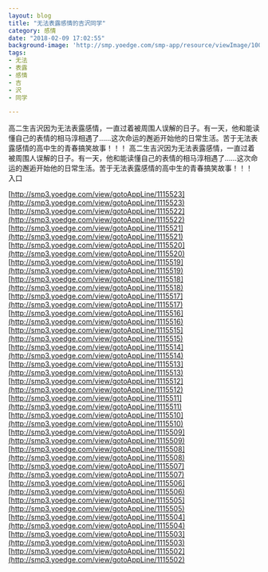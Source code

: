 ```yaml
---
layout: blog
title: "无法表露感情的吉沢同学"
category: 感情
date: "2018-02-09 17:02:55"
background-image: 'http://smp.yoedge.com/smp-app/resource/viewImage/1004033appline.png'
tags:
- 无法
- 表露
- 感情
- 吉
- 沢
- 同学

---
```

高二生吉沢因为无法表露感情，一直过着被周围人误解的日子。有一天，他和能读懂自己的表情的相马淳相遇了……这次命运的邂逅开始他的日常生活。苦于无法表露感情的高中生的青春搞笑故事！！！
高二生吉沢因为无法表露感情，一直过着被周围人误解的日子。有一天，他和能读懂自己的表情的相马淳相遇了……这次命运的邂逅开始他的日常生活。苦于无法表露感情的高中生的青春搞笑故事！！！
入口

[http://smp3.yoedge.com/view/gotoAppLine/1115523](http://smp3.yoedge.com/view/gotoAppLine/1115523)
[http://smp3.yoedge.com/view/gotoAppLine/1115522](http://smp3.yoedge.com/view/gotoAppLine/1115522)
[http://smp3.yoedge.com/view/gotoAppLine/1115521](http://smp3.yoedge.com/view/gotoAppLine/1115521)
[http://smp3.yoedge.com/view/gotoAppLine/1115520](http://smp3.yoedge.com/view/gotoAppLine/1115520)
[http://smp3.yoedge.com/view/gotoAppLine/1115519](http://smp3.yoedge.com/view/gotoAppLine/1115519)
[http://smp3.yoedge.com/view/gotoAppLine/1115518](http://smp3.yoedge.com/view/gotoAppLine/1115518)
[http://smp3.yoedge.com/view/gotoAppLine/1115517](http://smp3.yoedge.com/view/gotoAppLine/1115517)
[http://smp3.yoedge.com/view/gotoAppLine/1115516](http://smp3.yoedge.com/view/gotoAppLine/1115516)
[http://smp3.yoedge.com/view/gotoAppLine/1115515](http://smp3.yoedge.com/view/gotoAppLine/1115515)
[http://smp3.yoedge.com/view/gotoAppLine/1115514](http://smp3.yoedge.com/view/gotoAppLine/1115514)
[http://smp3.yoedge.com/view/gotoAppLine/1115513](http://smp3.yoedge.com/view/gotoAppLine/1115513)
[http://smp3.yoedge.com/view/gotoAppLine/1115512](http://smp3.yoedge.com/view/gotoAppLine/1115512)
[http://smp3.yoedge.com/view/gotoAppLine/1115511](http://smp3.yoedge.com/view/gotoAppLine/1115511)
[http://smp3.yoedge.com/view/gotoAppLine/1115510](http://smp3.yoedge.com/view/gotoAppLine/1115510)
[http://smp3.yoedge.com/view/gotoAppLine/1115509](http://smp3.yoedge.com/view/gotoAppLine/1115509)
[http://smp3.yoedge.com/view/gotoAppLine/1115508](http://smp3.yoedge.com/view/gotoAppLine/1115508)
[http://smp3.yoedge.com/view/gotoAppLine/1115507](http://smp3.yoedge.com/view/gotoAppLine/1115507)
[http://smp3.yoedge.com/view/gotoAppLine/1115506](http://smp3.yoedge.com/view/gotoAppLine/1115506)
[http://smp3.yoedge.com/view/gotoAppLine/1115505](http://smp3.yoedge.com/view/gotoAppLine/1115505)
[http://smp3.yoedge.com/view/gotoAppLine/1115504](http://smp3.yoedge.com/view/gotoAppLine/1115504)
[http://smp3.yoedge.com/view/gotoAppLine/1115503](http://smp3.yoedge.com/view/gotoAppLine/1115503)
[http://smp3.yoedge.com/view/gotoAppLine/1115502](http://smp3.yoedge.com/view/gotoAppLine/1115502)

        
